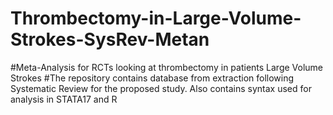 # Thrombectomy-in-Large-Volume-Strokes-SysRev-Metan
#Meta-Analysis for RCTs looking at thrombectomy in patients Large Volume Strokes
#The repository contains database from extraction following Systematic Review for the proposed study. Also contains syntax used for analysis in STATA17 and R

